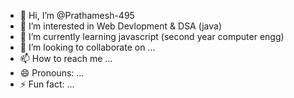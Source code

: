 - 👋 Hi, I’m @Prathamesh-495
- 👀 I’m interested in Web Devlopment & DSA (java)
- 🌱 I’m currently learning javascript (second year computer engg)
- 💞️ I’m looking to collaborate on ...
- 📫 How to reach me ...
- 😄 Pronouns: ...
- ⚡ Fun fact: ...

<!---
Prathamesh-495/Prathamesh-495 is a ✨ special ✨ repository because its `README.md` (this file) appears on your GitHub profile.
You can click the Preview link to take a look at your changes.
--->
